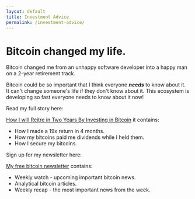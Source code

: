 ```yaml
---
layout: default
title: Investment Advice
permalink: /investment-advice/
---
```


# Bitcoin changed my life.

Bitcoin changed me from an unhappy software developer into a happy man on a 2-year retirement track.

Bitcoin could be so important that I think everyone ***needs*** to know about it. It can't change someone's life if they don't know about it. This ecosystem is developing so fast everyone needs to know about it now!

Read my full story here:

[How I will Reitre in Two Years By Investing in Bitcoin](http://vip.marketfy.com/bitcoin/) it contains:
 * How I made a 19x return in 4 months.
 * How my bitcoins paid me dividends while I held them.
 * How I secure my bitcoins.

Sign up for my newsletter here:

[My free bitcoin newsletter](http://www.marketfy.com/product/cash-on-cryptos/) contains:

 * Weekly watch - upcoming important bitcoin news.
 * Analytical bitcoin articles.
 * Weekly recap - the most important news from the week.
